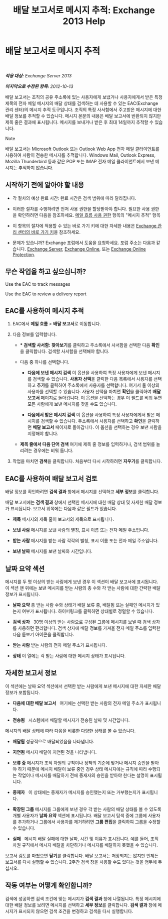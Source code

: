 ﻿---
title: '배달 보고서로 메시지 추적: Exchange 2013 Help'
TOCTitle: 배달 보고서로 메시지 추적
ms:assetid: a14e4e62-08ca-4a7b-92e1-d39fe3e0a9e5
ms:mtpsurl: https://technet.microsoft.com/ko-kr/library/JJ150554(v=EXCHG.150)
ms:contentKeyID: 50482273
ms.date: 05/22/2018
mtps_version: v=EXCHG.150
ms.translationtype: MT
---

# 배달 보고서로 메시지 추적

 

_**적용 대상:** Exchange Server 2013_

_**마지막으로 수정된 항목:** 2012-10-13_

배달 보고서는 조직의 공유 주소록에 있는 사용자에게 보냈거나 사용자에게서 받은 특정 제목의 전자 메일 메시지의 배달 상태를 검색하는 데 사용할 수 있는 EAC(Exchange 관리 센터)의 메시지 추적 도구입니다. 조직의 특정 사서함에서 주고받은 메시지에 대한 배달 정보를 추적할 수 있습니다. 메시지 본문의 내용은 배달 보고서에 반환되지 않지만 제목 줄은 결과에 표시됩니다. 메시지를 보내거나 받은 후 최대 14일까지 추적할 수 있습니다.


> [!NOTE]
> 배달 보고서는 Microsoft Outlook 또는 Outlook Web App 전자 메일 클라이언트를 사용하여 사람이 전송한 메시지를 추적합니다. Windows Mail, Outlook Express, Mozilla Thunderbird 등과 같은 POP 또는 IMAP 전자 메일 클라이언트에서 보낸 메시지는 추적하지 않습니다.



## 시작하기 전에 알아야 할 내용

  - 각 절차의 예상 완료 시간: 완료 시간은 검색 범위에 따라 달라집니다.

  - 이러한 절차를 수행하려면 먼저 사용 권한을 할당받아야 합니다. 필요한 사용 권한을 확인하려면 다음을 참조하세요. [메일 흐름 사용 권한](mail-flow-permissions-exchange-2013-help.md) 항목의 "메시지 추적" 항목

  - 이 항목의 절차에 적용할 수 있는 바로 가기 키에 대한 자세한 내용은 [Exchange 관리 센터의 바로 가기 키](keyboard-shortcuts-in-the-exchange-admin-center-exchange-online-protection-help.md)을 참조하세요.

  - 문제가 있습니까? Exchange 포럼에서 도움을 요청하세요. 포럼 주소는 다음과 같습니다. [Exchange Server](https://go.microsoft.com/fwlink/p/?linkid=60612), [Exchange Online](https://go.microsoft.com/fwlink/p/?linkid=267542), 또는 [Exchange Online Protection](https://go.microsoft.com/fwlink/p/?linkid=285351).

## 무슨 작업을 하고 싶으십니까?

Use the EAC to track messages

Use the EAC to review a delivery report

## EAC를 사용하여 메시지 추적

1.  EAC에서 **메일 흐름** \> **배달 보고서**로 이동합니다.

2.  다음 정보를 입력합니다.
    
      - **\* 검색할 사서함:**  **찾아보기**를 클릭하고 주소록에서 사서함을 선택한 다음 **확인**을 클릭합니다. 검색할 사서함을 선택해야 합니다.
    
      - 다음 중 하나를 선택합니다.
        
          - **다음에 보낸 메시지 검색**   이 옵션을 사용하여 특정 사용자에게 보낸 메시지를 검색할 수 있습니다. **사용자 선택**을 클릭한 다음 목록에서 사용자를 선택하고 **추가**를 클릭하여 주소록에서 사용자를 선택합니다. 여기서 둘 이상의 사용자를 선택할 수 있습니다. 사용자 선택을 마치면 **확인**을 클릭하여 **배달 보고서** 페이지로 돌아갑니다. 이 옵션을 선택하는 경우 이 필드를 비워 두면 모든 사람에게 보낸 메시지를 찾을 수도 있습니다.
        
          - **다음에서 받은 메시지 검색** 이 옵션을 사용하여 특정 사용자에게서 받은 메시지를 검색할 수 있습니다. 주소록에서 사용자를 선택하고 **확인**을 클릭하면 **배달 보고서** 페이지로 돌아갑니다. 이 옵션을 선택하는 경우 보낸 사람을 지정해야 합니다.
    
      - **제목 줄에서 다음 단어 검색** 여기에 제목 줄 정보를 입력하거나, 검색 범위를 늘리려는 경우에는 비워 둡니다.

3.  작업을 마치면 **검색**을 클릭합니다. 처음부터 다시 시작하려면 **지우기**를 클릭합니다.

## EAC를 사용하여 배달 보고서 검토

배달 정보를 확인하려면 **검색 결과** 창에서 메시지를 선택하고 **세부 정보**를 클릭합니다.

배달 보고서에는 **검색 결과** 창에서 선택한 메시지에 대한 배달 상태 및 자세한 배달 정보가 표시됩니다. 보고서 위쪽에는 다음과 같은 필드가 있습니다.

  - **제목** 메시지의 제목 줄이 보고서의 제목으로 표시됩니다.

  - **보낸 사람** 메시지를 보낸 사람의 별칭, 표시 이름 또는 전자 메일 주소입니다.

  - **받는 사람** 메시지를 받는 사람 각각의 별칭, 표시 이름 또는 전자 메일 주소입니다.

  - **보낸 날짜** 메시지를 보낸 날짜와 시간입니다.

## 날짜 요약 섹션

메시지를 두 명 이상의 받는 사람에게 보낸 경우 이 섹션이 배달 보고서에 표시됩니다. 이 섹션 맨 위에는 보낸 메시지를 받는 사람의 총 수와 각 받는 사람에 대한 간략한 배달 정보가 표시됩니다.

  - **날짜 요약** 총 받는 사람 수와 상태가 배달 보류 중, 배달됨 또는 실패인 메시지가 있는지 여부가 표시됩니다. 하이퍼링크를 클릭하면 상태별로 정렬할 수 있습니다.

  - **검색 상자**   30명 이상의 받는 사람으로 구성된 그룹에 메시지를 보낼 때 검색 상자를 사용하면 편리합니다. 검색 상자에 배달 정보를 가져올 전자 메일 주소를 입력한 다음 돋보기 아이콘을 클릭합니다.

  - **받는 사람** 받는 사람의 전자 메일 주소가 표시됩니다.

  - **상태** 이 열에는 각 받는 사람에 대한 메시지 상태가 표시됩니다.

## 자세한 보고서 정보

이 섹션에는 날짜 요약 섹션에서 선택한 받는 사람에게 보낸 메시지에 대한 자세한 배달 정보가 포함됩니다.

  - **다음에 대한 배달 보고서**   여기에는 선택한 받는 사람의 전자 메일 주소가 표시됩니다.

  - **전송됨**   시스템에서 배달할 메시지가 전송된 날짜 및 시간입니다.

메시지의 배달 상태에 따라 다음을 비롯한 다양한 상태를 볼 수 있습니다.

  - **배달됨** 성공적으로 배달되었음을 나타냅니다.

  - **지연됨** 메시지 배달이 지연된 것을 나타냅니다.

  - **보류 중** 메시지가 조직 차원의 규칙이나 정책의 기준에 맞거나 메시지 승인을 받아야 하기 때문에 메시지 배달이 보류 중인 경우 상태 메시지에는 규칙에 따라 수행되는 작업이나 메시지를 배달하기 전에 중재자의 승인을 받아야 한다는 설명이 표시됩니다.

  - **중재자**   이 상태에는 중재자가 메시지를 승인했는지 또는 거부했는지가 표시됩니다.

  - **확장된 그룹** 메시지를 그룹에게 보낸 경우 각 받는 사람의 배달 상태를 볼 수 있도록 개별 사용자가 **날짜 요약** 섹션에 표시됩니다. 배달 보고서 탐색 중에 그룹에 사용자를 추가하거나 그룹에서 사용자를 제거하려면 **그룹 편집**을 클릭하여 그룹을 수정할 수 있습니다.

  - **실패**   메시지 배달 실패에 대한 날짜, 시간 및 이유가 표시됩니다. 예를 들어, 조직 차원 규칙에서 메시지 배달을 차단하거나 메시지를 배달하지 못했을 수 있습니다.

보고서 검토를 마쳤으면 **닫기**를 클릭합니다. 배달 보고서는 저장되지는 않지만 언제든 보고서를 다시 실행할 수 있습니다. 2주간 검색 창을 사용할 수도 있다는 것을 염두에 두십시오.

## 작동 여부는 어떻게 확인합니까?

검색에 성공하면 검색 조건에 맞는 메시지가 **검색 결과** 창에 나열됩니다. 특정 메시지에 대한 배달 정보를 보려면 메시지를 선택하고 **세부 정보**를 클릭합니다. **검색 결과** 창에 메시지가 표시되지 않으면 검색 조건을 변경하고 검색을 다시 실행합니다.

